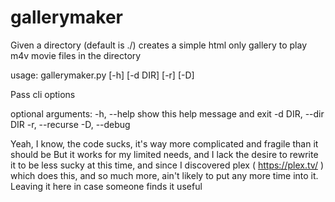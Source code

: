 gallerymaker
============

Given a directory (default is ./) creates a simple html only gallery to play m4v movie files in the directory

usage: gallerymaker.py [-h] [-d DIR] [-r] [-D]

Pass cli options

optional arguments:
  -h, --help         show this help message and exit
  -d DIR, --dir DIR
  -r, --recurse
  -D, --debug




Yeah, I know, the code sucks, it's way more complicated and fragile than it should be
But it works for my limited needs, and I lack the desire to rewrite it to be less sucky
at this time, and since I discovered plex ( https://plex.tv/ ) which does this, and so much more, ain't likely to put any more time into it.  Leaving it here in case someone finds it useful
